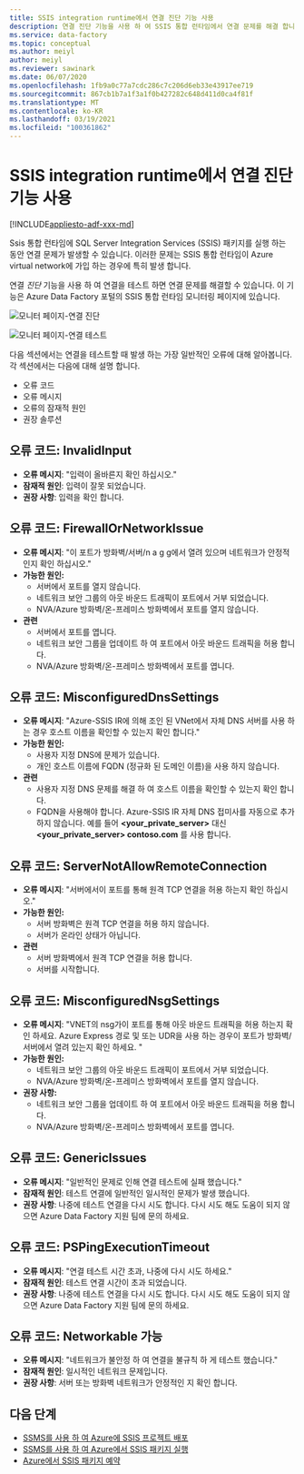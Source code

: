 ```yaml
---
title: SSIS integration runtime에서 연결 진단 기능 사용
description: 연결 진단 기능을 사용 하 여 SSIS 통합 런타임에서 연결 문제를 해결 합니다.
ms.service: data-factory
ms.topic: conceptual
ms.author: meiyl
author: meiyl
ms.reviewer: sawinark
ms.date: 06/07/2020
ms.openlocfilehash: 1fb9a0c77a7cdc286c7c206d6eb33e43917ee719
ms.sourcegitcommit: 867cb1b7a1f3a1f0b427282c648d411d0ca4f81f
ms.translationtype: MT
ms.contentlocale: ko-KR
ms.lasthandoff: 03/19/2021
ms.locfileid: "100361862"
---
```

# <a name="use-the-diagnose-connectivity-feature-in-the-ssis-integration-runtime"></a>SSIS integration runtime에서 연결 진단 기능 사용

[!INCLUDE[appliesto-adf-xxx-md](includes/appliesto-adf-xxx-md.md)]

Ssis 통합 런타임에 SQL Server Integration Services (SSIS) 패키지를 실행 하는 동안 연결 문제가 발생할 수 있습니다. 이러한 문제는 SSIS 통합 런타임이 Azure virtual network에 가입 하는 경우에 특히 발생 합니다.

연결 *진단* 기능을 사용 하 여 연결을 테스트 하면 연결 문제를 해결할 수 있습니다. 이 기능은 Azure Data Factory 포털의 SSIS 통합 런타임 모니터링 페이지에 있습니다.

 ![모니터 페이지-연결 진단](media/ssis-integration-runtime-diagnose-connectivity-faq/ssis-monitor-diagnose-connectivity.png)

 ![모니터 페이지-연결 테스트](media/ssis-integration-runtime-diagnose-connectivity-faq/ssis-monitor-test-connection.png)

다음 섹션에서는 연결을 테스트할 때 발생 하는 가장 일반적인 오류에 대해 알아봅니다. 각 섹션에서는 다음에 대해 설명 합니다.

- 오류 코드
- 오류 메시지
- 오류의 잠재적 원인
- 권장 솔루션

## <a name="error-code-invalidinput"></a>오류 코드: InvalidInput

- **오류 메시지**: "입력이 올바른지 확인 하십시오."
- **잠재적 원인**: 입력이 잘못 되었습니다.
- **권장 사항**: 입력을 확인 합니다.

## <a name="error-code-firewallornetworkissue"></a>오류 코드: FirewallOrNetworkIssue

- **오류 메시지**: "이 포트가 방화벽/서버/n a g g에서 열려 있으며 네트워크가 안정적 인지 확인 하십시오."
- **가능한 원인:**
  - 서버에서 포트를 열지 않습니다.
  - 네트워크 보안 그룹의 아웃 바운드 트래픽이 포트에서 거부 되었습니다.
  - NVA/Azure 방화벽/온-프레미스 방화벽에서 포트를 열지 않습니다.
- **관련**
  - 서버에서 포트를 엽니다.
  - 네트워크 보안 그룹을 업데이트 하 여 포트에서 아웃 바운드 트래픽을 허용 합니다.
  - NVA/Azure 방화벽/온-프레미스 방화벽에서 포트를 엽니다.

## <a name="error-code-misconfigureddnssettings"></a>오류 코드: MisconfiguredDnsSettings

- **오류 메시지**: "Azure-SSIS IR에 의해 조인 된 VNet에서 자체 DNS 서버를 사용 하는 경우 호스트 이름을 확인할 수 있는지 확인 합니다."
- **가능한 원인:**
  -  사용자 지정 DNS에 문제가 있습니다.
  -  개인 호스트 이름에 FQDN (정규화 된 도메인 이름)을 사용 하지 않습니다.
- **관련**
  -  사용자 지정 DNS 문제를 해결 하 여 호스트 이름을 확인할 수 있는지 확인 합니다.
  -  FQDN을 사용해야 합니다. Azure-SSIS IR 자체 DNS 접미사를 자동으로 추가 하지 않습니다. 예를 들어 **<your_private_server>** 대신 **<your_private_server> contoso.com** 를 사용 합니다.

## <a name="error-code-servernotallowremoteconnection"></a>오류 코드: ServerNotAllowRemoteConnection

- **오류 메시지**: "서버에서이 포트를 통해 원격 TCP 연결을 허용 하는지 확인 하십시오."
- **가능한 원인:**
  -  서버 방화벽은 원격 TCP 연결을 허용 하지 않습니다.
  -  서버가 온라인 상태가 아닙니다.
- **관련**
  -  서버 방화벽에서 원격 TCP 연결을 허용 합니다.
  -  서버를 시작합니다.
   
## <a name="error-code-misconfigurednsgsettings"></a>오류 코드: MisconfiguredNsgSettings

- **오류 메시지**: "VNET의 nsg가이 포트를 통해 아웃 바운드 트래픽을 허용 하는지 확인 하세요. Azure Express 경로 및 또는 UDR을 사용 하는 경우이 포트가 방화벽/서버에서 열려 있는지 확인 하세요. "
- **가능한 원인:**
  -  네트워크 보안 그룹의 아웃 바운드 트래픽이 포트에서 거부 되었습니다.
  -  NVA/Azure 방화벽/온-프레미스 방화벽에서 포트를 열지 않습니다.
- **권장 사항:**
  -  네트워크 보안 그룹을 업데이트 하 여 포트에서 아웃 바운드 트래픽을 허용 합니다.
  -  NVA/Azure 방화벽/온-프레미스 방화벽에서 포트를 엽니다.

## <a name="error-code-genericissues"></a>오류 코드: GenericIssues

- **오류 메시지**: "일반적인 문제로 인해 연결 테스트에 실패 했습니다."
- **잠재적 원인**: 테스트 연결에 일반적인 일시적인 문제가 발생 했습니다.
- **권장 사항**: 나중에 테스트 연결을 다시 시도 합니다. 다시 시도 해도 도움이 되지 않으면 Azure Data Factory 지원 팀에 문의 하세요.

## <a name="error-code-pspingexecutiontimeout"></a>오류 코드: PSPingExecutionTimeout

- **오류 메시지**: "연결 테스트 시간 초과, 나중에 다시 시도 하세요."
- **잠재적 원인**: 테스트 연결 시간이 초과 되었습니다.
- **권장 사항**: 나중에 테스트 연결을 다시 시도 합니다. 다시 시도 해도 도움이 되지 않으면 Azure Data Factory 지원 팀에 문의 하세요.

## <a name="error-code-networkinstable"></a>오류 코드: Networkable 가능

- **오류 메시지**: "네트워크가 불안정 하 여 연결을 불규칙 하 게 테스트 했습니다."
- **잠재적 원인**: 일시적인 네트워크 문제입니다.
- **권장 사항**: 서버 또는 방화벽 네트워크가 안정적인 지 확인 합니다.

## <a name="next-steps"></a>다음 단계

- [SSMS를 사용 하 여 Azure에 SSIS 프로젝트 배포](/sql/integration-services/ssis-quickstart-deploy-ssms)
- [SSMS를 사용 하 여 Azure에서 SSIS 패키지 실행](/sql/integration-services/ssis-quickstart-run-ssms)
- [Azure에서 SSIS 패키지 예약](/sql/integration-services/lift-shift/ssis-azure-schedule-packages-ssms)